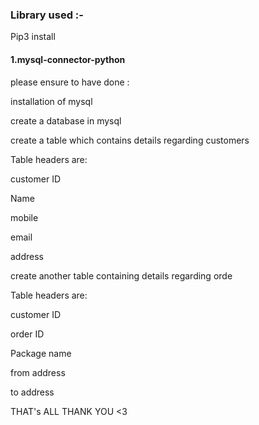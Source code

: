 <h3>Library used :- </h3>
<p>Pip3 install <h4>      1.mysql-connector-python</h4></p>

please ensure to have done :

installation of mysql

create a database in mysql

create a table which contains details regarding customers

Table headers are:

customer ID

Name

mobile

email

address

create another table containing details regarding orde

Table headers are:

customer ID

order ID

Package name

from address

to address

THAT's ALL THANK YOU <3
